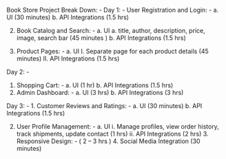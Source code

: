 Book Store Project Break Down: - 
Day 1: - User Registration and Login: - 
    a. UI                   (30 minutes) 
    b. API Integrations     (1.5 hrs)

2. Book Catalog and Search: - 
    a. UI a. title, author, description, price, image, search bar   (45 minutes ) 
    b. API Integrations                                             (1.5 hrs)

3. Product Pages: - 
    a. UI 
        I. Separate page for each product details   (45 minutes) 
        II. API Integrations                        (1.5 hrs)

Day 2: - 
1. Shopping Cart: - 
    a. UI                   (1 hr) 
    b. API Integrations     (1.5 hrs) 
2. Admin Dashboard: - 
    a. UI                   (3 hrs) 
    b. API Integrations     (3 hrs)

Day 3: - 
    1. Customer Reviews and Ratings: - 
        a. UI                   (30 minutes) 
        b. API Integrations     (1.5 hrs)

2. User Profile Management: - 
    a. UI 
    i. Manage profiles, view order history, track shipments, update contact     (1 hrs) 
    ii. API Integrations                                                        (2 hrs) 
    3. Responsive Design: -                                                     ( 2 – 3 hrs ) 
    4. Social Media Integration                                                 (30 minutes)